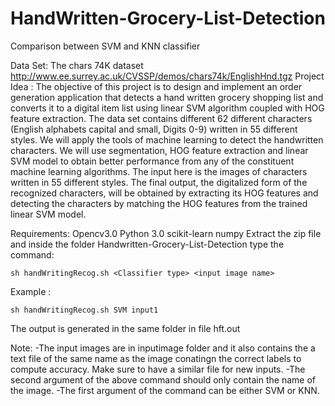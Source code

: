 # HandWritten-Grocery-List-Detection
Comparison between SVM and KNN classifier

Data Set: The chars 74K dataset http://www.ee.surrey.ac.uk/CVSSP/demos/chars74k/EnglishHnd.tgz
Project Idea :   The objective of this project is to design and implement an order generation application that detects a hand written grocery shopping list and converts it to a digital item list using linear SVM algorithm coupled with HOG feature extraction. The data set contains different 62 different characters (English alphabets capital and small, Digits 0-9) written in 55 different styles. We will apply the tools of machine learning to detect the handwritten characters. We will use segmentation, HOG feature extraction and linear SVM model to obtain better performance from any of the constituent machine learning algorithms.
The input here is the images of characters written in 55 different styles. The final output, the digitalized form of the recognized characters, will be obtained by extracting its HOG features and detecting the characters by matching the HOG features from the trained linear SVM model.

Requirements:
			Opencv3.0
			Python 3.0 
			scikit-learn
			numpy
Extract the zip file and inside the folder Handwritten-Grocery-List-Detection type the command:

	sh handWritingRecog.sh <Classifier type> <input image name>
	
Example :
	
	sh handWritingRecog.sh SVM input1

The output is generated in the same folder in file hft.out

Note:
	-The input images are in inputimage folder and it also contains the a text file of the same name as the image conatingn the correct labels to compute accuracy. Make sure to have a similar file for new inputs.
	-The second argument of the above command should only contain the name of the image.
	-The first argument of the command can be either SVM or KNN.


